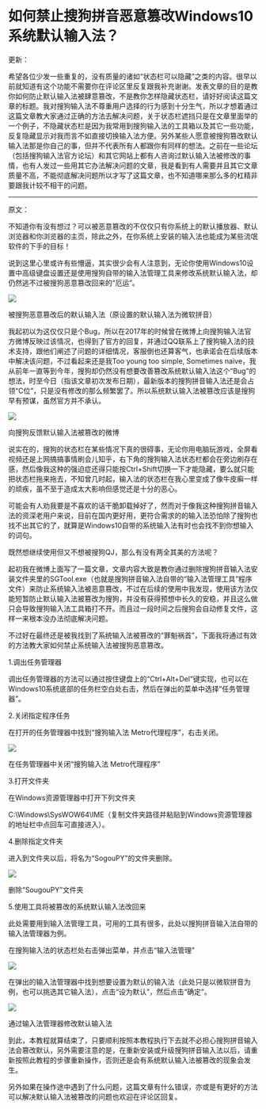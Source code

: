 # 如何禁止搜狗拼音恶意篡改Windows10系统默认输入法？

更新：

希望各位少发一些重复的，没有质量的诸如“状态栏可以隐藏”之类的内容。很早以前就知道有这个功能不需要你在评论区里反复跟我补充谢谢。发表文章的目的是教你如何防止默认输入法被肆意篡改，不是教你怎样隐藏状态栏，请好好阅读这篇文章的标题。我对搜狗输入法不尊重用户选择的行为感到十分生气，所以才想着通过这篇文章教大家通过正确的方法去解决问题，关于状态栏遮挡只是在文章里面举的一个例子，不隐藏状态栏是因为我常用到搜狗输入法的工具箱以及其它一些功能，反复隐藏显示对我而言不如直接切换输入法方便。另外某些人愿意被搜狗篡改默认输入法那是你自己的事，但并不代表所有人都跟你有同样的想法。之前在一些论坛（包括搜狗输入法官方论坛）和其它网站上都有人咨询过默认输入法被修改的事情，也有人发过一些用其它办法解决问题的文章，我是看到有人需要并且其它文章质量不高，不能彻底解决问题所以才写了这篇文章，也不知道哪来那么多的杠精非要跟我计较不相干的问题。

* * *

原文：

不知道你有没有想过？可以被恶意篡改的不仅仅只有你系统上的默认播放器、默认浏览器和你浏览器的主页，除此之外，在你系统上安装的输入法也能成为某些流氓软件的下手的目标！

说到这里心里或许有些懵逼，其实很少会有人注意到，无论你使用Windows10设置中高级键盘设置还是使用搜狗自带的输入法管理工具来修改系统默认输入法，却仍然逃不过被搜狗恶意篡改回来的“厄运”。

![](https://pic2.zhimg.com/v2-f7de04d552241c0b37bb6803ff75c88d_b.jpg)

被搜狗恶意篡改后的默认输入法（原设置的默认输入法为微软拼音）

我起初以为这仅仅只是个Bug，所以在2017年的时候曾在微博上向搜狗输入法官方微博反映过该情况，也得到了官方的回复，并通过QQ联系上了搜狗输入法的技术支持，跟他们阐述了问题的详细情况，客服倒也还算客气，也承诺会在后续版本中解决该问题，不过看起来还是我Too young too simple, Sometimes naive，我从前年一直等到今年，搜狗却仍然没有想要改善篡改系统默认输入法这个“Bug”的想法，时至今日（指该文章初次发布日期），最新版本的搜狗拼音输入法还是会占领“C位”，只是没有修改的那么频繁罢了。所以系统默认输入法被篡改应该是搜狗早有预谋，虽然官方并不承认。

![](https://pic4.zhimg.com/v2-07ce3ee8ac5b9e23e15ee5662af64fc3_b.jpg)

向搜狗反馈默认输入法被篡改的微博

说实在的，搜狗的状态栏在某些情况下真的很碍事，无论你用电脑玩游戏，全屏看视频还是上网搞搞事情刷会儿知乎，右下角的搜狗输入法状态栏都会在旁边刷存在感，然后像我这种的强迫症还得只能按Ctrl+Shift切换一下才能隐藏，要么就只能把状态栏拖来拖去，不知曾几时起，输入法的状态栏在我心里变成了像牛皮癣一样的顽疾，虽不至于造成太大影响但感觉还是十分的恶心。

可能会有人劝我要是不喜欢的话干脆卸载掉好了，然而对于像我这种搜狗拼音输入法的资深老用户来说，目前在国内更好用，更符合需求的的输入法恐怕除了搜狗也找不出其它的了，就算是Windows10自带的系统输入法有时也会找不到你想输入的词句。

既然想继续使用但又不想被搜狗QJ，那么有没有两全其美的方法呢？

起初我在微博上面写了一篇文章，文章内容大致是教你通过删除搜狗拼音输入法安装文件夹里的SGTool.exe（也就是搜狗拼音输入法自带的“输入法管理工具”程序文件）来防止系统输入法被恶意篡改，不过在后续的使用中我发现，使用该方法仅能短暂防止默认输入法被篡改为搜狗，并没有获得预想中长久的安稳，并且这么做只会导致搜狗输入法工具箱打不开。而且过一段时间之后搜狗会自动修复文件，这样一来根本没办法彻底解决问题。

不过好在最终还是被我找到了系统输入法被篡改的“罪魁祸首”，下面我将通过有效的方法教大家如何禁止系统输入法被搜狗恶意篡改。

1.调出任务管理器

调出任务管理器的方法可以通过按住键盘上的“Ctrl+Alt+Del”键实现，也可以在Windows10系统底部的任务栏空白处右击，然后在弹出的菜单中选择“任务管理器”。

2.关闭指定程序任务

在打开的任务管理器中找到“搜狗输入法 Metro代理程序”，右击关闭。

![](https://pic2.zhimg.com/v2-4c708eaac64c56f26657a7123af5a009_b.jpg)

在任务管理器中关闭“搜狗输入法 Metro代理程序”

3.打开文件夹

在Windows资源管理器中打开下列文件夹

C:\\Windows\\SysWOW64\\IME（复制文件夹路径并粘贴到Windows资源管理器的地址栏中点回车可直接进入）。

4.删除指定文件夹

进入到文件夹以后，将名为“SogouPY”的文件夹删除。

![](https://pic3.zhimg.com/v2-c0946aa58d5b9a85212a602fdbbc4d42_b.jpg)

删除“SougouPY”文件夹

5.使用工具将被篡改的系统默认输入法改回来

此处需要用到输入法管理工具，可用的工具有很多，此处以搜狗拼音输入法自带的输入法管理器为例。

在搜狗输入法的状态栏处右击弹出菜单，并点击“输入法管理”

![](https://pic2.zhimg.com/v2-f6a44c3768f6abdf7f7536c25081e489_b.jpg)

在弹出的输入法管理器中找到想要设置为默认的输入法（此处只是以微软拼音为例，也可以挑选其它输入法），点击“设为默认”，然后点击“确定”。

![](https://pic3.zhimg.com/v2-dc68f5f4e599b1e2d418b7ef47d9961a_b.jpg)

通过输入法管理器修改默认输入法

到此，本教程就算结束了，只要顺利按照本教程执行下去就不必担心搜狗拼音输入法会篡改默认，另外需要注意的是，在重新安装或升级搜狗拼音输入法以后，请重新按照此教程的步骤重新操作，否则还是会有系统默认输入法被篡改的现象会发生。

另外如果在操作途中遇到了什么问题，这篇文章有什么错误，亦或是有更好的方法可以解决默认输入法被篡改的问题也欢迎在评论区回复。